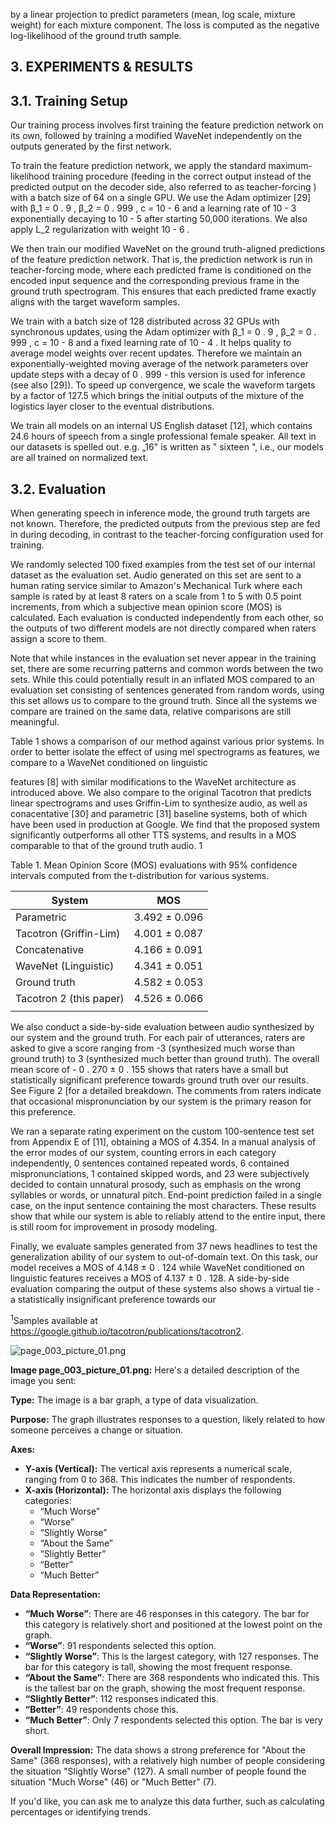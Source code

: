 by a linear projection to predict parameters (mean, log scale, mixture weight) for each mixture component. The loss is computed as the negative log-likelihood of the ground truth sample.

## 3. EXPERIMENTS &amp; RESULTS

## 3.1. Training Setup

Our training process involves first training the feature prediction network on its own, followed by training a modified WaveNet independently on the outputs generated by the first network.

To train the feature prediction network, we apply the standard maximum-likelihood training procedure (feeding in the correct output instead of the predicted output on the decoder side, also referred to as teacher-forcing ) with a batch size of 64 on a single GPU. We use the Adam optimizer [29] with β$\_{1}$ = 0 . 9 , β$\_{2}$ = 0 . 999 , c = 10 - 6 and a learning rate of 10 - 3 exponentially decaying to 10 - 5 after starting 50,000 iterations. We also apply L$\_{2}$ regularization with weight 10 - 6 .

We then train our modified WaveNet on the ground truth-aligned predictions of the feature prediction network. That is, the prediction network is run in teacher-forcing mode, where each predicted frame is conditioned on the encoded input sequence and the corresponding previous frame in the ground truth spectrogram. This ensures that each predicted frame exactly aligns with the target waveform samples.

We train with a batch size of 128 distributed across 32 GPUs with synchronous updates, using the Adam optimizer with β$\_{1}$ = 0 . 9 , β$\_{2}$ = 0 . 999 , c = 10 - 8 and a fixed learning rate of 10 - 4 . It helps quality to average model weights over recent updates. Therefore we maintain an exponentially-weighted moving average of the network parameters over update steps with a decay of 0 . 999 - this version is used for inference (see also [29]). To speed up convergence, we scale the waveform targets by a factor of 127.5 which brings the initial outputs of the mixture of the logistics layer closer to the eventual distributions.

We train all models on an internal US English dataset [12], which contains 24.6 hours of speech from a single professional female speaker. All text in our datasets is spelled out. e.g. „16" is written as " sixteen ", i.e., our models are all trained on normalized text.

## 3.2. Evaluation

When generating speech in inference mode, the ground truth targets are not known. Therefore, the predicted outputs from the previous step are fed in during decoding, in contrast to the teacher-forcing configuration used for training.

We randomly selected 100 fixed examples from the test set of our internal dataset as the evaluation set. Audio generated on this set are sent to a human rating service similar to Amazon's Mechanical Turk where each sample is rated by at least 8 raters on a scale from 1 to 5 with 0.5 point increments, from which a subjective mean opinion score (MOS) is calculated. Each evaluation is conducted independently from each other, so the outputs of two different models are not directly compared when raters assign a score to them.

Note that while instances in the evaluation set never appear in the training set, there are some recurring patterns and common words between the two sets. While this could potentially result in an inflated MOS compared to an evaluation set consisting of sentences generated from random words, using this set allows us to compare to the ground truth. Since all the systems we compare are trained on the same data, relative comparisons are still meaningful.

Table 1 shows a comparison of our method against various prior systems. In order to better isolate the effect of using mel spectrograms as features, we compare to a WaveNet conditioned on linguistic

features [8] with similar modifications to the WaveNet architecture as introduced above. We also compare to the original Tacotron that predicts linear spectrograms and uses Griffin-Lim to synthesize audio, as well as conacentative [30] and parametric [31] baseline systems, both of which have been used in production at Google. We find that the proposed system significantly outperforms all other TTS systems, and results in a MOS comparable to that of the ground truth audio. 1

Table 1. Mean Opinion Score (MOS) evaluations with 95% confidence intervals computed from the t-distribution for various systems.

| System                  | MOS           |
|-------------------------|---------------|
| Parametric              | 3.492 ± 0.096 |
| Tacotron (Griffin-Lim)  | 4.001 ± 0.087 |
| Concatenative           | 4.166 ± 0.091 |
| WaveNet (Linguistic)    | 4.341 ± 0.051 |
| Ground truth            | 4.582 ± 0.053 |
| Tacotron 2 (this paper) | 4.526 ± 0.066 |
|                         |               |

We also conduct a side-by-side evaluation between audio synthesized by our system and the ground truth. For each pair of utterances, raters are asked to give a score ranging from -3 (synthesized much worse than ground truth) to 3 (synthesized much better than ground truth). The overall mean score of - 0 . 270 ± 0 . 155 shows that raters have a small but statistically significant preference towards ground truth over our results. See Figure 2 [for a detailed breakdown. The comments from raters indicate that occasional mispronunciation by our system is the primary reason for this preference.

We ran a separate rating experiment on the custom 100-sentence test set from Appendix E of [11], obtaining a MOS of 4.354. In a manual analysis of the error modes of our system, counting errors in each category independently, 0 sentences contained repeated words, 6 contained mispronunciations, 1 contained skipped words, and 23 were subjectively decided to contain unnatural prosody, such as emphasis on the wrong syllables or words, or unnatural pitch. End-point prediction failed in a single case, on the input sentence containing the most characters. These results show that while our system is able to reliably attend to the entire input, there is still room for improvement in prosody modeling.

Finally, we evaluate samples generated from 37 news headlines to test the generalization ability of our system to out-of-domain text. On this task, our model receives a MOS of 4.148 ± 0 . 124 while WaveNet conditioned on linguistic features receives a MOS of 4.137 ± 0 . 128. A side-by-side evaluation comparing the output of these systems also shows a virtual tie - a statistically insignificant preference towards our

$^{1}$Samples available at https://google.github.io/tacotron/publications/tacotron2.

![page_003_picture_01.png](my_streamlit_app/media/crops/page_003_picture_01.png)

**Image page_003_picture_01.png:** Here's a detailed description of the image you sent:

**Type:** The image is a bar graph, a type of data visualization.

**Purpose:** The graph illustrates responses to a question, likely related to how someone perceives a change or situation.

**Axes:** 
*   **Y-axis (Vertical):**  The vertical axis represents a numerical scale, ranging from 0 to 368.  This indicates the number of respondents.
*   **X-axis (Horizontal):**  The horizontal axis displays the following categories:
    *   “Much Worse”
    *   “Worse”
    *   “Slightly Worse”
    *   “About the Same”
    *   “Slightly Better”
    *   “Better”
    *   “Much Better”

**Data Representation:**
*   **“Much Worse”**: There are 46 responses in this category. The bar for this category is relatively short and positioned at the lowest point on the graph.
*   **“Worse”**: 91 respondents selected this option.
*   **“Slightly Worse”**:  This is the largest category, with 127 responses. The bar for this category is tall, showing the most frequent response.
*   **“About the Same”**: There are 368 respondents who indicated this. This is the tallest bar on the graph, showing the most frequent response.
*   **“Slightly Better”**: 112 responses indicated this. 
*   **“Better”**:  49 respondents chose this.
*   **“Much Better”**:  Only 7 respondents selected this option.  The bar is very short.

**Overall Impression:** The data shows a strong preference for "About the Same" (368 responses), with a relatively high number of people considering the situation "Slightly Worse" (127). A small number of people found the situation "Much Worse" (46) or "Much Better" (7).

If you'd like, you can ask me to analyze this data further, such as calculating percentages or identifying trends.

